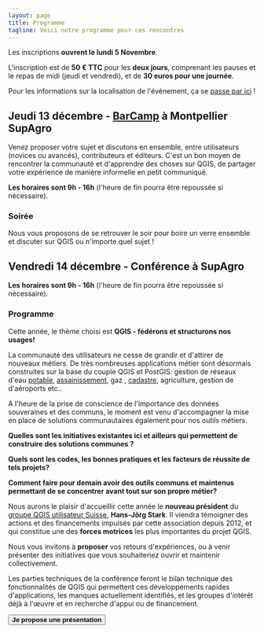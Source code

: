 ```yaml
---
layout: page
title: Programme
tagline: Voici notre programme pour ces rencontres
---
```


<!-- Vous trouverez ici au cours du mois de novembre le programme de ces deux jours.  -->

Les inscriptions **ouvrent le lundi 5 Novembre**.

L'inscription est de **50 € TTC** pour les **deux jours**, comprenant les pauses et le repas de midi (jeudi et vendredi), et de **30 euros pour une journée**.

Pour les informations sur la localisation de l'événement, ça se [passe par ici](z10_localisation.html) !

## Jeudi 13 décembre - [BarCamp](https://fr.wikipedia.org/wiki/BarCamp) à Montpellier SupAgro

Venez proposer votre sujet et discutons en ensemble, entre utilisateurs (novices ou avancés), contributeurs et éditeurs. C'est un bon moyen de rencontrer la communauté et d'apprendre des choses sur QGIS, de partager votre expérience de manière informelle en petit communiqué.

**Les horaires sont 9h - 16h** (l'heure de fin pourra être repoussée si nécessaire).

### Soirée

Nous vous proposons de se retrouver le soir pour boire un verre ensemble et discuter sur QGIS ou n'importe quel sujet !


## Vendredi 14 décembre - Conférence à SupAgro

**Les horaires sont 9h - 16h** (l'heure de fin pourra être repoussée si nécessaire).

### Programme

Cette année, le thème choisi est **QGIS - fédérons et structurons nos usages!**

La communauté des utilisateurs ne cesse de grandir et d'attirer de nouveaux métiers. De très nombreuses applications métier sont désormais construites sur la base du couple QGIS et PostGIS:  gestion de réseaux d'eau [potable](http://qwat.org/), [assainissement](https://github.com/QGEP),  gaz ,  [cadastre](https://plugins.qgis.org/plugins/cadastre/), agriculture, gestion de d'aéroports etc.. 

A l'heure de la prise de conscience de l'importance des données souveraines et des communs, le moment est venu d'accompagner la mise en place de solutions communautaires également pour nos outils métiers.

**Quelles sont les initiatives existantes ici et ailleurs qui permettent de construire des solutions communes ?**

**Quels sont les codes, les bonnes pratiques et les facteurs de réussite de tels projets?**

**Comment faire pour demain avoir des outils communs et maintenus permettant de se concentrer avant tout sur son propre métier?**

Nous aurons le plaisir d'accueillir cette année le **nouveau président** du [groupe QGIS utilisateur Suisse](https://www.qgis.ch), **Hans-Jörg Stark**. Il viendra témoigner des actions et des financements impulsés par cette association depuis 2012, et qui constitue une des **forces motrices** les plus importantes du projet QGIS.

Nous vous invitons à **proposer** vos retours d'expériences, ou à venir présenter des initiatives que vous souhaiteriez ouvrir et maintenir collectivement.

Les parties techniques de la conférence feront le bilan technique des fonctionnalités de QGIS qui permettent ces développements rapides d'applications, les manques actuellement identifiés, et les groupes d'intérêt déjà à l'œuvre et en recherche d'appui ou de financement.

<button name="button" onclick="location.href='/presentation.html';">**Je propose une présentation**</button>